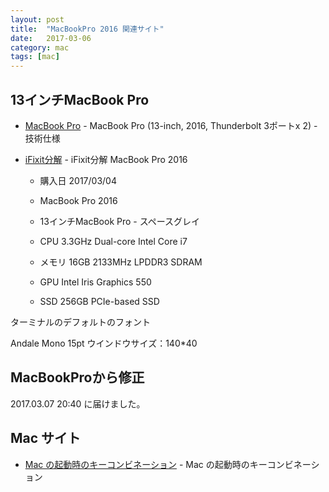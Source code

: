 ```yaml
---
layout: post
title:  "MacBookPro 2016 関連サイト"
date:   2017-03-06
category: mac
tags: [mac]
---
```


## 13インチMacBook Pro

- [MacBook Pro](https://support.apple.com/kb/SP747?locale=ja_JP&viewlocale=ja_JP) - MacBook Pro (13-inch, 2016, Thunderbolt 3ポートx 2) - 技術仕様

- [iFixit分解](http://gigazine.net/news/20161117-macbook-pro-touch-bar-teardown/) - iFixit分解 MacBook Pro 2016 

    * 購入日 2017/03/04

    *  MacBook Pro 2016
    *    13インチMacBook Pro - スペースグレイ
    *    CPU        3.3GHz     Dual-core Intel Core i7
    *    メモリ     16GB       2133MHz LPDDR3 SDRAM
    *    GPU        Intel Iris Graphics 550
    *    SSD        256GB PCIe-based SSD


ターミナルのデフォルトのフォント

Andale Mono 15pt
ウインドウサイズ：140*40

## MacBookProから修正
   
   2017.03.07 20:40 に届けました。

## Mac サイト 

- [Mac の起動時のキーコンビネーション](https://support.apple.com/ja-jp/HT201255) - Mac の起動時のキーコンビネーション
   

